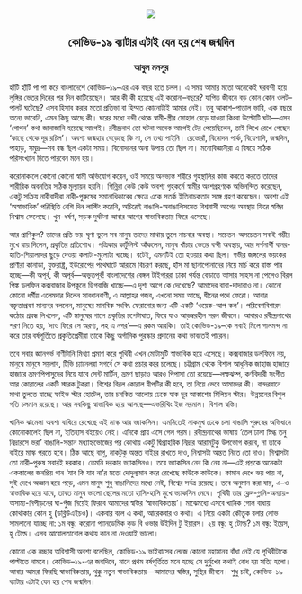<div align=center> <img align=center src='../images/prothomalo/কোভিড-১৯-ব্যাটার-এটাই-যেন-হয়-শেষ-জন্মদিন@আবুল-মনসুর.jpg' width=500px >

<h2 align=center>কোভিড-১৯ ব্যাটার এটাই যেন হয় শেষ জন্মদিন</h4><h3 align=center>আবুল মনসুর</h3>
</div>

হাঁটি হাঁটি পা পা করে বাংলাদেশে কোভিড–১৯–এর এক বছর হতে চলল। এ সময় আমার মতো অনেকেই ঘরবন্দী হয়ে লুঙ্গির ভেতর দিনের পর দিন কাটিয়েছেন। আর কী কী হয়েছে এই করোনা–বছরে? যাপিত জীবনে বড় কোন কোন ওলট–পালট ঘটেছে? এসব হিসাব করার মতো প্রতিভা বা হিম্মত কোনোটাই আমার নেই। তবু আকাশ–পাতাল ভাবি, এক বছরে অন্যে ভাবেনি, এমন কিছু আছে কী। ঘরের মধ্যে বন্দী থেকে স্বামী-স্ত্রীর সোহাগ বেড়ে যাওয়া কিংবা উল্টোটি ঘটা—এসব ‘গোপন’ কথা জানাজানি হয়েছে আগেই। রবীন্দ্রনাথ তো ঘটনা অনেক আগেই টের পেয়েছিলেন, তাই লিখে রেখে গেছেন ‘কাছে থেকে দূর রচিল’। অবশ্য জন্মহার বেড়েছে কি না, সে তথ্য পাইনি। রেস্তোরাঁ, বিনোদন পার্ক, বিয়েশাদি, জন্মদিন, পাহাড়, সমুদ্র—সব বন্ধ ছিল একটা সময়। বিনোদনের অন্য উপায় তো ছিল না। মনোবিজ্ঞানীরা এ বিষয়ে সঠিক পরিসংখ্যান দিতে পারবেন মনে হয়।

করোনাকালে কোনো কোনো স্বামী অভিযোগ করেন, ওই সময়ে অনভ্যস্ত শরীরে গৃহস্থালির কাজ করতে করতে তাদের শারীরিক অবনতির সঠিক মূল্যায়ন হয়নি। গিন্নিরা কেউ কেউ অবশ্য গৃহকর্মে স্বামীর অংশগ্রহণকে অভিনন্দিত করেছেন, একটু সক্রিয় নারীবাদীরা নারী-পুরুষের সমানাধিকারের ক্ষেত্রে একে সতর্ক ইতিবাচকতার সঙ্গে গ্রহণ করেছেন। অবশ্য এই ‘অস্বাভাবিক’ পরিস্থিতি বেশি দিন লাস্টিং করেনি, অচিরেই বাঙালি-অবাঙালিসমেত বিশ্ববাসী আগের অবস্থায় ফিরে স্বস্তির নিশ্বাস ফেলেছে। খুন-ধর্ষণ, সড়ক দুর্ঘটনা আবার আগের স্বাভাবিকতায় ফিরে এসেছে।

আর প্রাণিকুল? তাদের প্রতি ভয়-ঘৃণা ভুলে সব মানুষ তাদের মাথায় তুলে নাচবার অবস্থা। সচেতন-অসচেতন সবাই গম্ভীর মুখে রায় দিলেন, প্রকৃতির প্রতিশোধ। পত্রিকার কার্টুনিস্ট আঁকলেন, মানুষ খাঁচার ভেতর বন্দী অবস্থায়, আর দর্শনার্থী বানর-হাতি-শিয়ালদের ছুড়ে দেওয়া কলাটা-মুলোটা খাচ্ছে। বটেই, এমনটিই তো হওয়ার কথা ছিল। গভীর জঙ্গলের ভয়ংকর প্রাণীরা কানাডা, যুক্তরাষ্ট্র, ইউরোপের পথেঘাটে আরামে বিচরণ করছে, হাঁস মা ছানাপোনাদের নিয়ে মার্চ করে রাস্তা পার হচ্ছে—কী অপূর্ব, কী অপূর্ব—অভূতপূর্ব! বাংলাদেশের বেঙ্গল টাইগাররা ঢাকা পর্যন্ত বেড়াতে আসার সাহস না পেলেও বিরল পিঙ্ক ডলফিন কক্সবাজার উপকূলে ডিগবাজি খাচ্ছে—এ দৃশ্য আগে কে দেখেছে? আমাদের বাবা-দাদারাও না। কোনো কোনো ধর্মীয় এলেমদার দিলেন সাবধানবাণী, এ আল্লাহর গজব, এখনো সময় আছে, দ্বীনের পথে ফেরো। আবার বক্তৃতাপ্রবণ মান্যবর বললেন, মানুষের মানবিক সংবিৎ ফেরানোর জন্য এটি একটি ‘ওয়েক-আপ কল’। পরিবেশবিশারদ কঠোর প্রবন্ধ লিখলেন, এটি মানুষের গালে প্রকৃতির চপেটাঘাত, ফিরে যাও আড়ম্বরহীন সরল জীবনে। আবারও রবীন্দ্রনাথের শরণ নিতে হয়, ‘দাও ফিরে সে অরণ্য, লহ এ নগর’—এ রকম আরকি। তাই কোভিড-১৯–কে সবাই মিলে গালমন্দ না করে তার বর্ষপূর্তিতে প্রকৃতিপ্রেমীরা তাকে কিছু অর্গানিক পুরস্কার প্রদানের কথা ভাবতেই পারেন।

তবে সবার জ্ঞানগর্ভ বাণীটানি মিথ্যা প্রমাণ করে পৃথিবী এখন মোটামুটি স্বাভাবিক হয়ে এসেছে। কক্সবাজার ডলফিনে নয়, মানুষে মানুষে সয়লাব, টিভি চ্যানেলরা সগর্বে সে কথা প্রচার করে চলেছে। চট্টগ্রাম থেকে বিশাল আধুনিক জাহাজ হাজারে হাজারে ভ্রমণপিপাসুদের নিয়ে যাবে সেন্ট মার্টিন, ভ্রমণ ছাড়াও আরও পিপাসা তো রয়েছে—লম্ফঝম্প, কর্ণবিদারী সংগীত আর কোরালের একটি স্মারক টুকরা। বিশ্বের বিরল কোরাল দ্বীপটির কী হবে, তা নিয়ে ভেবে আমাদের কী। বান্দরবানে মাথা তুলতে যাচ্ছে ফাইভ স্টার হোটেল, তার চমকিত আলোয় ঢেকে যাক দূর আকাশের মিলিয়ন স্টার। উন্নয়নের বিপুল গতি চলমান রয়েছে। আর সবকিছু স্বাভাবিক হয়ে আসছে—এভরিথিং ইজ নরমাল। বিশাল স্বস্তি।

খানিক ঝামেলা অবশ্য বাধিয়ে রেখেছে এই মাস্ক আর ভ্যাকসিন। এমনিতেই নাকমুখ ঢেকে চলা বাঙালি পুরুষের অভিধানে কোনোকালেই ছিল না, ইতিহাস বইয়েও নেই। এদিকে প্রায় এসে গেল গরম। রবীন্দ্রনাথের ভাষায় ‘তৈল ঢালা স্নিগ্ধ তনু নিদ্রারসে ভরা’ বাঙালি-সন্তান মধ্যাহ্নভোজের পর কোথায় একটু দ্বিপ্রাহরিক নিদ্রার আরামটুকু উপভোগ করবে, না তাকে বাইরে মাস্ক পরতে হবে। ঠিক আছে বাপু, নাকটুকু অন্তত বাইরে রাখতে দাও, নিশ্বাসটা অন্তত নিতে তো দাও। নিশ্বাসটা তো নারী–পুরুষ সবারই দরকার। তেমনি দরকার ভ্যাকসিনও। তবে ভ্যাকসিন নেব কি নেব না—এই প্রশ্নকে অনেকটা এককালের জনপ্রিয় গান ‘যাব কি যাব না’র মতো দোদুল্যমান করে রেখেছে কাউকে কাউকে। কামান দেখে ভয় পায় না, সুই দেখে অজ্ঞান হয়ে পড়ে, এমন মানুষ শুধু বাঙালিদের মধ্যে নেই, বিশ্বের সর্বত্র রয়েছে। তবে অনুমান করা যায়, এ–ও স্বাভাবিক হয়ে যাবে, তাবত মানুষ ভালো ছেলের মতো হাসি-হাসি মুখে ভ্যাকসিন নেবে। পৃথিবী তার ক্লেদ-গ্লানি-অন্যায়-অসাম্য-নিপীড়নের ঘা-পুঁজ নিয়েই ফিরবে আমাদের স্বস্তির ‘স্বাভাবিকতায়’। মাঝেমধ্যে এসবে খানিক গোল বাধায় কোথাকার কোন হু (ডব্লিউএইচও)। একবার বলে এ কথা, আরেকবার ও কথা। এ নিয়ে একটা কৌতুক বলার লোভ সামলানো যাচ্ছে না: ১ম বন্ধু: করোনা প্যানডেমিক কুড বি ওভার উইদিন টু ইয়ারস। ২য় বন্ধু: হু টোল্ড? ১ম বন্ধু: ইয়েস, হু টোল্ড। এসব আবোলতাবোল কথায় কান না দেওয়াই ভালো।

কোনো এক নচ্ছার অবিশ্বাসী অবশ্য বলেছিল, কোভিড-১৯ ভাইরাসের লেজে কোনো মহামানব বাঁধা নেই যে পৃথিবীটাকে পাল্টাতে নামবে। কোভিড–১৯-এর জন্মদিনে, মানে প্রথম বর্ষপূর্তিতে মনে হচ্ছে সে দুর্মুখের কথাই বোধ হয় সত্যি হলো। আবার আমরা ফিরছি স্বাভাবিকতায়, থুক্কু নতুন স্বাভাবিকতায়—আমাদের স্বস্তির, সুস্থির জীবনে। শুধু চাই, কোভিড-১৯ ব্যাটার এটাই যেন হয় শেষ জন্মদিন।

